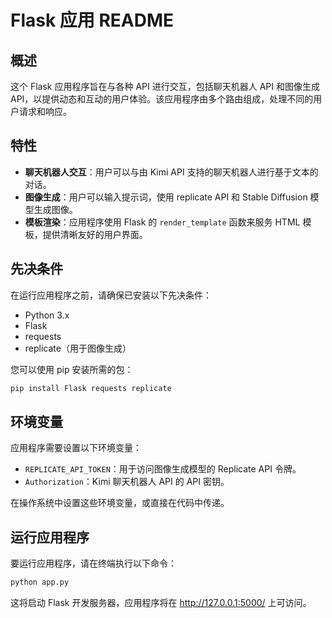 # Flask 应用 README

## 概述
这个 Flask 应用程序旨在与各种 API 进行交互，包括聊天机器人 API 和图像生成 API，以提供动态和互动的用户体验。该应用程序由多个路由组成，处理不同的用户请求和响应。

## 特性
- **聊天机器人交互**：用户可以与由 Kimi API 支持的聊天机器人进行基于文本的对话。
- **图像生成**：用户可以输入提示词，使用 replicate API 和 Stable Diffusion 模型生成图像。
- **模板渲染**：应用程序使用 Flask 的 `render_template` 函数来服务 HTML 模板，提供清晰友好的用户界面。

## 先决条件
在运行应用程序之前，请确保已安装以下先决条件：

- Python 3.x
- Flask
- requests
- replicate（用于图像生成）

您可以使用 pip 安装所需的包：

```bash
pip install Flask requests replicate
```

## 环境变量

应用程序需要设置以下环境变量：

- `REPLICATE_API_TOKEN`：用于访问图像生成模型的 Replicate API 令牌。
- `Authorization`：Kimi 聊天机器人 API 的 API 密钥。

在操作系统中设置这些环境变量，或直接在代码中传递。

## 运行应用程序

要运行应用程序，请在终端执行以下命令：

```bash
python app.py
```

这将启动 Flask 开发服务器，应用程序将在 http://127.0.0.1:5000/   上可访问。
